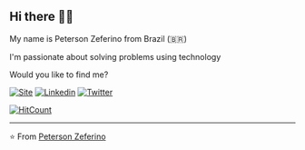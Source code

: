 ## Hi there 👋🏾
<p>My name is Peterson Zeferino from Brazil (🇧🇷)</p>
<p>I'm passionate about solving problems using technology</p>
 
Would you like to find me?

[![Site](https://img.shields.io/badge/Site-petersonzeferino-black)](http://www.petersonzeferino.com/)
[![Linkedin](https://img.shields.io/badge/-LinkedIn-2867B2?style=flat&logo=Linkedin&logoColor=white)](https://www.linkedin.com/in/petersonzeferino)
[![Twitter](https://img.shields.io/badge/-Twitter-007bff?style=flat&logo=Twitter&logoColor=white)](https://twitter.com/petzeferino)

[![HitCount](http://hits.dwyl.com/petersonzeferino/petersonzeferino.svg)](http://hits.dwyl.com/petersonzeferino/petersonzeferino)
<!--
**petersonzeferino/petersonzeferino** is a ✨ _special_ ✨ repository because its `README.md` (this file) appears on your GitHub profile.

Here are some ideas to get you started:

- 🔭 I’m currently working on ...
- 🌱 I’m currently learning ...
- 👯 I’m looking to collaborate on ...
- 🤔 I’m looking for help with ...
- 💬 Ask me about ...
- 📫 How to reach me: ...
- 😄 Pronouns: ...
- ⚡ Fun fact: ...
-->

<!--
---
![Metrics](https://metrics.lecoq.io/petersonzeferino?template=classic&base.header=0&languages=1&config.timezone=America%2FSao_Paulo&config.animated=true)
-->
---
⭐️ From [Peterson Zeferino](https://github.com/petersonzeferino)


